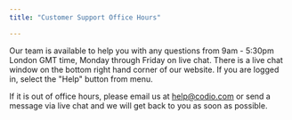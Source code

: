 ```yaml
---
title: "Customer Support Office Hours"

---
```


Our team is available to help you with any questions from 9am - 5:30pm London GMT time, Monday through Friday on live chat. There is a live chat window on the bottom right hand corner of our website.
If you are logged in, select the "Help" button from menu. 

If it is out of office hours, please email us at help@codio.com or send a message via live chat and we will get back to you as soon as possible. 
